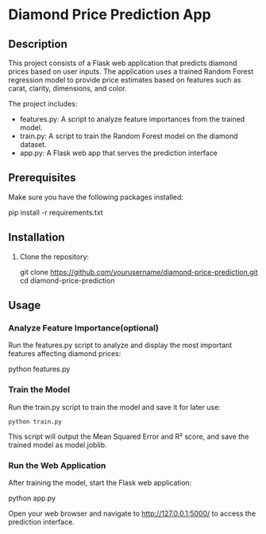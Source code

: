 # Diamond Price Prediction App

## Description

This project consists of a Flask web application that predicts diamond prices based on user inputs. The application uses a trained Random Forest regression model to provide price estimates based on features such as carat, clarity, dimensions, and color.

The project includes:
- features.py: A script to analyze feature importances from the trained model.
- train.py: A script to train the Random Forest model on the diamond dataset.
- app.py: A Flask web app that serves the prediction interface

## Prerequisites

Make sure you have the following packages installed:

pip install -r requirements.txt

## Installation

1. Clone the repository:

   git clone https://github.com/yourusername/diamond-price-prediction.git
   cd diamond-price-prediction

## Usage

### Analyze Feature Importance(optional)

Run the features.py script to analyze and display the most important features affecting diamond prices:

python features.py

### Train the Model

Run the train.py script to train the model and save it for later use:

```python train.py```

This script will output the Mean Squared Error and R² score, and save the trained model as model.joblib.

### Run the Web Application

After training the model, start the Flask web application:

python app.py

Open your web browser and navigate to http://127.0.0.1:5000/ to access the prediction interface.
